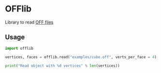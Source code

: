 # OFFlib
Library to read [OFF files](https://en.wikipedia.org/wiki/OFF_(file_format))

## Usage

```python
import offlib

vertices, faces = offlib.read("examples/cube.off", verts_per_face = 4)

print("Read object with %d vertices" % len(vertices))
```
